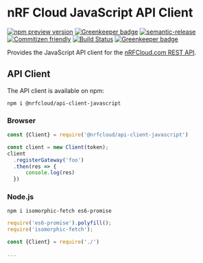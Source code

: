 # nRF Cloud JavaScript API Client

[![npm preview version](https://img.shields.io/npm/v/@nrfcloud/api-client-javascript/preview.svg)](https://www.npmjs.com/package/@nrfcloud/api-client-javascript)
[![Greenkeeper badge](https://badges.greenkeeper.io/nrfcloud/api-client-javascript.svg)](https://greenkeeper.io/)
[![semantic-release](https://img.shields.io/badge/%20%20%F0%9F%93%A6%F0%9F%9A%80-semantic--release-e10079.svg)](https://github.com/semantic-release/semantic-release)
[![Commitizen friendly](https://img.shields.io/badge/commitizen-friendly-brightgreen.svg)](http://commitizen.github.io/cz-cli/)
[![Build Status](https://travis-ci.org/nRFCloud/api-client-javascript.svg?branch=master)](https://travis-ci.org/nRFCloud/api-client-javascript)
[![Greenkeeper badge](https://badges.greenkeeper.io/nRFCloud/api-client-javascript.svg)](https://greenkeeper.io/)

Provides the JavaScript API client for the [nRFCloud.com REST API](https://github.com/nRFCloud/api).

## API Client

The API client is available on npm:

    npm i @nrfcloud/api-client-javascript

### Browser

```javascript
const {Client} = require('@nrfcloud/api-client-javascript')

const client = new Client(token);
client
  .registerGateway('foo')
  .then(res => {
      console.log(res)
  })
```

### Node.js

    npm i isomorphic-fetch es6-promise

```javascript
require('es6-promise').polyfill();
require('isomorphic-fetch');

const {Client} = require('./')

...
```
